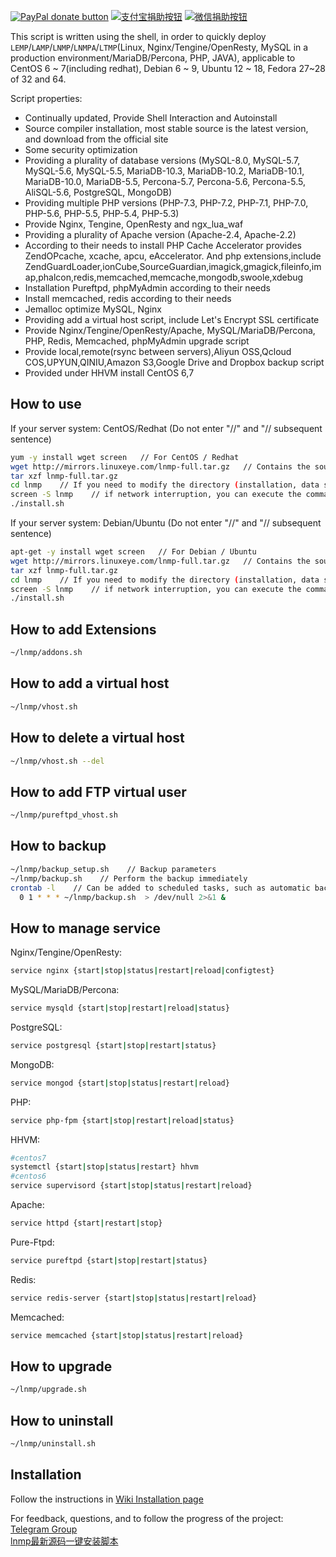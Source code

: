 [![PayPal donate button](https://img.shields.io/badge/paypal-donate-green.svg)](https://paypal.me/yeho) [![支付宝捐助按钮](https://img.shields.io/badge/%E6%94%AF%E4%BB%98%E5%AE%9D-%E5%90%91TA%E6%8D%90%E5%8A%A9-green.svg)](https://static.oneinstack.com/images/alipay.png) [![微信捐助按钮](https://img.shields.io/badge/%E5%BE%AE%E4%BF%A1-%E5%90%91TA%E6%8D%90%E5%8A%A9-green.svg)](https://static.oneinstack.com/images/weixin.png)

This script is written using the shell, in order to quickly deploy `LEMP`/`LAMP`/`LNMP`/`LNMPA`/`LTMP`(Linux, Nginx/Tengine/OpenResty, MySQL in a production environment/MariaDB/Percona, PHP, JAVA), applicable to CentOS 6 ~ 7(including redhat), Debian 6 ~ 9, Ubuntu 12 ~ 18, Fedora 27~28 of 32 and 64.

Script properties:
- Continually updated, Provide Shell Interaction and Autoinstall
- Source compiler installation, most stable source is the latest version, and download from the official site
- Some security optimization
- Providing a plurality of database versions (MySQL-8.0, MySQL-5.7, MySQL-5.6, MySQL-5.5, MariaDB-10.3, MariaDB-10.2, MariaDB-10.1, MariaDB-10.0, MariaDB-5.5, Percona-5.7, Percona-5.6, Percona-5.5, AliSQL-5.6, PostgreSQL, MongoDB)
- Providing multiple PHP versions (PHP-7.3, PHP-7.2, PHP-7.1, PHP-7.0, PHP-5.6, PHP-5.5, PHP-5.4, PHP-5.3)
- Provide Nginx, Tengine, OpenResty and ngx_lua_waf
- Providing a plurality of Apache version (Apache-2.4, Apache-2.2)
- According to their needs to install PHP Cache Accelerator provides ZendOPcache, xcache, apcu, eAccelerator. And php extensions,include ZendGuardLoader,ionCube,SourceGuardian,imagick,gmagick,fileinfo,imap,phalcon,redis,memcached,memcache,mongodb,swoole,xdebug
- Installation Pureftpd, phpMyAdmin according to their needs
- Install memcached, redis according to their needs
- Jemalloc optimize MySQL, Nginx
- Providing add a virtual host script, include Let's Encrypt SSL certificate
- Provide Nginx/Tengine/OpenResty/Apache, MySQL/MariaDB/Percona, PHP, Redis, Memcached, phpMyAdmin upgrade script
- Provide local,remote(rsync between servers),Aliyun OSS,Qcloud COS,UPYUN,QINIU,Amazon S3,Google Drive and Dropbox backup script
- Provided under HHVM install CentOS 6,7

## How to use

If your server system: CentOS/Redhat (Do not enter "//" and "// subsequent sentence)
```bash
yum -y install wget screen   // For CentOS / Redhat
wget http://mirrors.linuxeye.com/lnmp-full.tar.gz   // Contains the source code
tar xzf lnmp-full.tar.gz
cd lnmp    // If you need to modify the directory (installation, data storage, Nginx logs), modify options.conf file
screen -S lnmp    // if network interruption, you can execute the command `screen -r lnmp` reconnect install window
./install.sh
```
If your server system: Debian/Ubuntu (Do not enter "//" and "// subsequent sentence)
```bash
apt-get -y install wget screen   // For Debian / Ubuntu
wget http://mirrors.linuxeye.com/lnmp-full.tar.gz   // Contains the source code
tar xzf lnmp-full.tar.gz
cd lnmp    // If you need to modify the directory (installation, data storage, Nginx logs), modify options.conf file
screen -S lnmp    // if network interruption, you can execute the command `screen -r lnmp` reconnect install window
./install.sh
```

## How to add Extensions

```bash
~/lnmp/addons.sh
```

## How to add a virtual host

```bash
~/lnmp/vhost.sh
```

## How to delete a virtual host

```bash
~/lnmp/vhost.sh --del
```

## How to add FTP virtual user 

```bash
~/lnmp/pureftpd_vhost.sh
```

## How to backup

```bash
~/lnmp/backup_setup.sh    // Backup parameters 
~/lnmp/backup.sh    // Perform the backup immediately 
crontab -l    // Can be added to scheduled tasks, such as automatic backups every day 1:00 
  0 1 * * * ~/lnmp/backup.sh  > /dev/null 2>&1 &
```

## How to manage service

Nginx/Tengine/OpenResty:
```bash
service nginx {start|stop|status|restart|reload|configtest}
```
MySQL/MariaDB/Percona:
```bash
service mysqld {start|stop|restart|reload|status}
```
PostgreSQL:
```bash
service postgresql {start|stop|restart|status}
```
MongoDB:
```bash
service mongod {start|stop|status|restart|reload}
```
PHP:
```bash
service php-fpm {start|stop|restart|reload|status}
```
HHVM:
```bash
#centos7
systemctl {start|stop|status|restart} hhvm
#centos6
service supervisord {start|stop|status|restart|reload}
```
Apache:
```bash
service httpd {start|restart|stop}
```
Pure-Ftpd:
```bash
service pureftpd {start|stop|restart|status}
```
Redis:
```bash
service redis-server {start|stop|status|restart|reload}
```
Memcached:
```bash
service memcached {start|stop|status|restart|reload}
```

## How to upgrade 

```bash
~/lnmp/upgrade.sh
```

## How to uninstall 

```bash
~/lnmp/uninstall.sh
```

## Installation

Follow the instructions in [Wiki Installation page](https://github.com/oneinstack/lnmp/wiki/Installation)<br />

For feedback, questions, and to follow the progress of the project: <br />
[Telegram Group](https://t.me/oneinstack)<br />
[lnmp最新源码一键安装脚本](https://blog.linuxeye.cn/31.html)<br />
